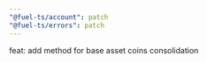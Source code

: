 ```yaml
---
"@fuel-ts/account": patch
"@fuel-ts/errors": patch
---
```


feat: add method for base asset coins consolidation
